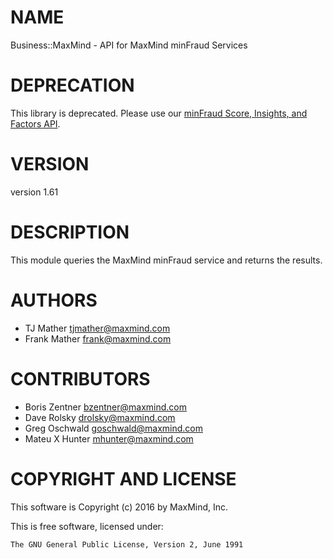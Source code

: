 # NAME

Business::MaxMind - API for MaxMind minFraud Services

# DEPRECATION

This library is deprecated. Please use our [minFraud Score, Insights, and
Factors API](https://github.com/maxmind/minfraud-api-perl).

# VERSION

version 1.61

# DESCRIPTION

This module queries the MaxMind minFraud service and returns the results.

# AUTHORS

- TJ Mather <tjmather@maxmind.com>
- Frank Mather <frank@maxmind.com>

# CONTRIBUTORS

- Boris Zentner <bzentner@maxmind.com>
- Dave Rolsky <drolsky@maxmind.com>
- Greg Oschwald <goschwald@maxmind.com>
- Mateu X Hunter <mhunter@maxmind.com>

# COPYRIGHT AND LICENSE

This software is Copyright (c) 2016 by MaxMind, Inc.

This is free software, licensed under:

    The GNU General Public License, Version 2, June 1991

